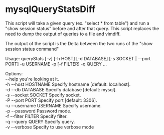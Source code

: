 mysqlQueryStatsDiff
===================

This script will take a given query (ex. "select * from table") and run a
"show session status" before and after that query. This script replaces
the need to dump the output of queries to a file and vimdiff.

The output of the script is the Delta between the two runs of the
"show session status command"

Usage: queryStats [-v] [-h HOST] [-d DATABASE] [-s SOCKET | --port PORT] -u USERNAME -p [-f FILTER] -q QUERY ...

Options:</br>
--help                  you're looking at it.</br>
-h --host HOSTNAME      Specify hostname [default: localhost].</br>
-d --db DATABASE        Specify database [default: mysql].</br>
-s --socket SOCKET      Specify socket.</br>
-P --port PORT          Specify port [default: 3306].</br>
-u --username USERNAME  Specify username.</br>
-p --password           Password mode.</br>
-f --filter FILTER      Specify filter.</br>
-q --query QUERY        Specify query.</br>
-v --verbose            Specify to use verbose mode</br>
